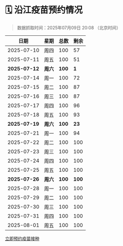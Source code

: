 # 🗓️ 沿江疫苗预约情况

> 数据抓取时间：2025年07月09日 20:08 （北京时间）

| 日期 | 星期 | 总数 | 剩余 |
|------|------|------|------|
| 2025-07-10 | 周四 | 100 | 57 |
| 2025-07-11 | 周五 | 100 | 51 |
| **2025-07-12** | **周六** | **100** | **1** |
| 2025-07-14 | 周一 | 100 | 72 |
| 2025-07-15 | 周二 | 100 | 87 |
| 2025-07-16 | 周三 | 100 | 87 |
| 2025-07-17 | 周四 | 100 | 96 |
| 2025-07-18 | 周五 | 100 | 93 |
| **2025-07-19** | **周六** | **100** | **23** |
| 2025-07-21 | 周一 | 100 | 94 |
| 2025-07-22 | 周二 | 100 | 100 |
| 2025-07-23 | 周三 | 100 | 100 |
| 2025-07-24 | 周四 | 100 | 100 |
| 2025-07-25 | 周五 | 100 | 100 |
| **2025-07-26** | **周六** | **100** | **100** |
| 2025-07-28 | 周一 | 100 | 100 |
| 2025-07-29 | 周二 | 100 | 100 |
| 2025-07-30 | 周三 | 100 | 100 |
| 2025-07-31 | 周四 | 100 | 100 |
| 2025-08-01 | 周五 | 100 | 100 |


<div class="button-container">
<a class="btn" href="http://yfzweb.ishequ.net/#/login" target="_blank">立即预约疫苗接种</a>
</div>
